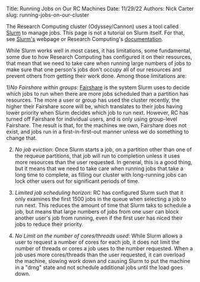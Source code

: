 Title: Running Jobs on Our RC Machines
Date: 11/29/22
Authors: Nick Carter
slug: running-jobs-on-our-cluster

The Research Computing cluster (Odyssey/Cannon) uses a tool called [Slurm](https://slurm.schedmd.com/) to manage jobs.  This page is not a tutorial on Slurm itself.  For that, see [Slurm's](https://slurm.schedmd.com/) webpage or Research Computing's [documentation](https://docs.rc.fas.harvard.edu/).

While Slurm works well in most cases, it has limitations, some fundamental, some due to how Research Computing has configured it on their resources, that mean that we need to take care when running large numbers of jobs to make sure that one person's jobs don't occupy all of our resources and prevent others from getting their work done. Among those limitations are:

1)_No Fairshare within groups_: [Fairshare](https://docs.rc.fas.harvard.edu/kb/fairshare/) is the system Slurm uses to decide which jobs to run when there are more jobs scheduled than a partition has resources.  The more a user or group has used the cluster recently, the higher their Fairshare score will be, which translates to their jobs having lower priority when Slurm decides which job to run next.  However, RC has turned off Fairshare for individual users, and is only using group-level Fairshare.  The result is that, for the machines we own, Fairshare does not exist, and jobs run in a first-in-first-out manner unless we do something to change that.

2) _No job eviction_: Once Slurm starts a job, on a partition other than one of the requeue partitions, that job will run to completion unless it uses more resources than the user requested. In general, this is a good thing, but it means that we need to take care when running jobs that take a long time to complete, as filling our cluster with long-running jobs can lock other users out for significant periods of time.

3) _Limited job scheduling horizon_: RC has configured Slurm such that it only examines the first 1500 jobs in the queue when selecting a job to run next.  This reduces the amount of time that Slurm taks to schedule a job, but means that large numbers of jobs from one user can block another user's job from running, even if the first user has niced their jobs to reduce their priority.

4) _No Limit on the number of cores/threads used_: While Slurm allows a user to request a number of cores for each job, it does not limit the number of threads or cores a job uses to the number requested.  When a job uses more cores/threads than the user requested, it can overload the machine, slowing work down and causing Slurm to put the machine in a "drng" state and not schedule additional jobs until the load goes down.

